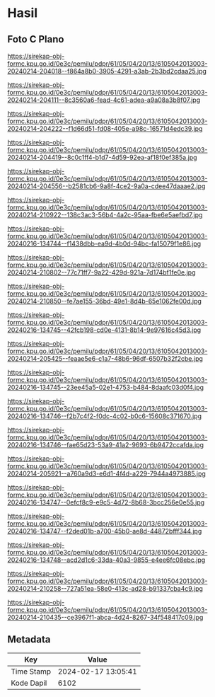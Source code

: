 # Hasil

## Foto C Plano

https://sirekap-obj-formc.kpu.go.id/0e3c/pemilu/pdpr/61/05/04/20/13/6105042013003-20240214-204018--f864a8b0-3905-4291-a3ab-2b3bd2cdaa25.jpg

https://sirekap-obj-formc.kpu.go.id/0e3c/pemilu/pdpr/61/05/04/20/13/6105042013003-20240214-204111--8c3560a6-fead-4c61-adea-a9a08a3b8f07.jpg

https://sirekap-obj-formc.kpu.go.id/0e3c/pemilu/pdpr/61/05/04/20/13/6105042013003-20240214-204222--f1d66d51-fd08-405e-a98c-16571d4edc39.jpg

https://sirekap-obj-formc.kpu.go.id/0e3c/pemilu/pdpr/61/05/04/20/13/6105042013003-20240214-204419--8c0c1ff4-b1d7-4d59-92ea-af18f0ef385a.jpg

https://sirekap-obj-formc.kpu.go.id/0e3c/pemilu/pdpr/61/05/04/20/13/6105042013003-20240214-204556--b2581cb6-9a8f-4ce2-9a0a-cdee47daaae2.jpg

https://sirekap-obj-formc.kpu.go.id/0e3c/pemilu/pdpr/61/05/04/20/13/6105042013003-20240214-210922--138c3ac3-56b4-4a2c-95aa-fbe6e5aefbd7.jpg

https://sirekap-obj-formc.kpu.go.id/0e3c/pemilu/pdpr/61/05/04/20/13/6105042013003-20240216-134744--f1438dbb-ea9d-4b0d-94bc-fa15079f1e86.jpg

https://sirekap-obj-formc.kpu.go.id/0e3c/pemilu/pdpr/61/05/04/20/13/6105042013003-20240214-210802--77c71ff7-9a22-429d-921a-7d174bf1fe0e.jpg

https://sirekap-obj-formc.kpu.go.id/0e3c/pemilu/pdpr/61/05/04/20/13/6105042013003-20240214-210850--fe7ae155-36bd-49e1-8d4b-65e1062fe00d.jpg

https://sirekap-obj-formc.kpu.go.id/0e3c/pemilu/pdpr/61/05/04/20/13/6105042013003-20240216-134745--42fcb198-cd0e-4131-8b14-9e97616c45d3.jpg

https://sirekap-obj-formc.kpu.go.id/0e3c/pemilu/pdpr/61/05/04/20/13/6105042013003-20240214-205425--feaae5e6-c1a7-48b6-96df-6507b32f2cbe.jpg

https://sirekap-obj-formc.kpu.go.id/0e3c/pemilu/pdpr/61/05/04/20/13/6105042013003-20240216-134745--23ee45a5-02e1-4753-b484-8daafc03d0f4.jpg

https://sirekap-obj-formc.kpu.go.id/0e3c/pemilu/pdpr/61/05/04/20/13/6105042013003-20240216-134746--f2b7c4f2-f0dc-4c02-b0c6-15608c371670.jpg

https://sirekap-obj-formc.kpu.go.id/0e3c/pemilu/pdpr/61/05/04/20/13/6105042013003-20240216-134746--fae65d23-53a9-41a2-9693-6b9472ccafda.jpg

https://sirekap-obj-formc.kpu.go.id/0e3c/pemilu/pdpr/61/05/04/20/13/6105042013003-20240214-205921--a760a9d3-e6d1-4f4d-a229-7944a4973885.jpg

https://sirekap-obj-formc.kpu.go.id/0e3c/pemilu/pdpr/61/05/04/20/13/6105042013003-20240216-134747--0efcf8c9-e9c5-4d72-8b68-3bcc256e0e55.jpg

https://sirekap-obj-formc.kpu.go.id/0e3c/pemilu/pdpr/61/05/04/20/13/6105042013003-20240216-134747--f2ded01b-a700-45b0-ae8d-44872bfff344.jpg

https://sirekap-obj-formc.kpu.go.id/0e3c/pemilu/pdpr/61/05/04/20/13/6105042013003-20240216-134748--acd2d1c6-33da-40a3-9855-e4ee6fc08ebc.jpg

https://sirekap-obj-formc.kpu.go.id/0e3c/pemilu/pdpr/61/05/04/20/13/6105042013003-20240214-210258--727a51ea-58e0-413c-ad28-b91337cba4c9.jpg

https://sirekap-obj-formc.kpu.go.id/0e3c/pemilu/pdpr/61/05/04/20/13/6105042013003-20240214-210435--ce3967f1-abca-4d24-8267-34f548417c09.jpg


## Metadata

| Key        | Value               |
| ---------- | ------------------- |
| Time Stamp | 2024-02-17 13:05:41 |
| Kode Dapil | 6102                |



